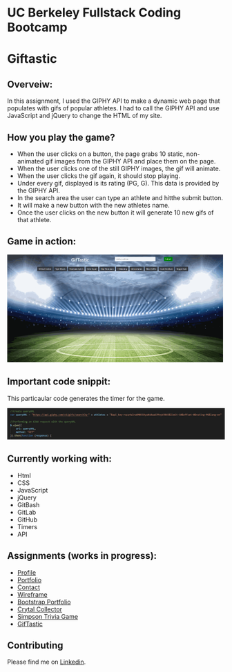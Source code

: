# UC Berkeley Fullstack Coding Bootcamp

# Giftastic

## Overveiw:
In this assignment, I used the GIPHY API to make a dynamic web page that populates with gifs of popular athletes. I had to call the GIPHY API and use JavaScript and jQuery to change the HTML of my site.

## How you play the game?
- When the user clicks on a button, the page grabs 10 static, non-animated gif images from the GIPHY API and place them on the page.
- When the user clicks one of the still GIPHY images, the gif will animate.
- When the user clicks the gif again, it should stop playing.
- Under every gif, displayed is its rating (PG, G). This data is provided by the GIPHY API.
- In the search area the user can type an athlete and hitthe submit button.
- It will make a new button with the new athletes name.
- Once the user clicks on the new button it will generate 10 new gifs of that athlete.

## Game in action: 
<img src="/assets/images/gifTastic.gif" width="500px" height="250px"/>

## Important code snippit: 
This particaular code generates the timer for the game.

<img src="assets/images/snippit.PNG">


## Currently working with:

- Html
- CSS
- JavaScript
- jQuery
- GitBash
- GitLab
- GitHub
- Timers
- API

## Assignments (works in progress):

- [Profile](https://github.com/Mamitin/Basic-portfolio/blob/master/portfolio.html)
- [Portfolio](https://github.com/Mamitin/Basic-portfolio/blob/master/portfolio.html)
- [Contact](https://github.com/Mamitin/Basic-portfolio/blob/master/contact.html)
- [Wireframe](https://github.com/Mamitin/HW-Wireframe/blob/master/index.html)
- [Bootstrap Portfolio](https://github.com/Mamitin/Bootstrap-Portfolio/blob/master/index.html)
- [Crytal Collector](https://mamitin.github.io/unit-4-game/blob/master/index.html)
- [Simpson Trivia Game](https://github.com/Mamitin/TriviaGame)
- [GifTastic](https://github.com/Mamitin/GifTastic)

## Contributing
Please find me on [Linkedin](https://www.linkedin.com/in/monica-amitin-58635475/).


